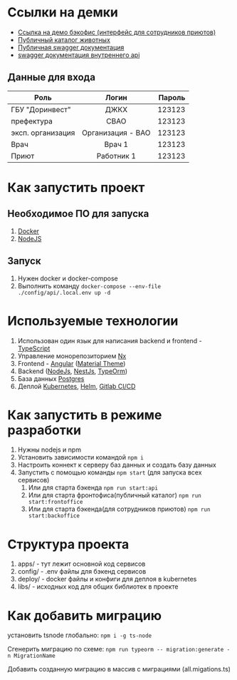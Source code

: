 
# Ссылки на демки
* [Ссылка на демо бэкофис (интерфейс для сотрудников приютов)](https://lk.dev.meteora.pro/)
* [Публичный каталог животных](https://pets.dev.meteora.pro/)
* [Публичная swagger документация](https://api-pet-hackaton.dev.meteora.pro/public/docs/)
* [swagger документация внутреннего api](https://api-pet-hackaton.dev.meteora.pro/docs/)

## Данные для входа
| Роль              | Логин         | Пароль  |
| ----------------- |:-------------:| -------:|
| ГБУ "Доринвест"   | ДЖКХ          | 123123 |
| префектура        | СВАО          | 123123 |
| эксп. организация | Организация - ВАО  | 123123 |
| Врач              | Врач 1        | 123123 |
| Приют             | Работник 1    | 123123 |

# Как запустить проект
## Необходимое ПО для запуска
1. [Docker](https://www.docker.com/get-started)
1. [NodeJS](https://nodejs.org/en/)
## Запуск
1. Нужен docker и docker-compose
1. Выполнить команду `docker-compose --env-file ./config/api/.local.env up -d`

# Используемые технологии
1. Использован один язык для написания backend и frontend - [TypeScript](https://www.typescriptlang.org/)
1. Управление монорепозиторием [Nx](https://nx.dev)
1. Frontend - [Angular](https://angular.io/) ([Material Theme](https://material.angular.io/))
1. Backend ([NodeJs](https://nodejs.org/en/), [NestJs](https://nestjs.com/), [TypeOrm](https://typeorm.io/))
1. База данных [Postgres](https://www.postgresql.org/)
1. Деплой [Kubernetes](https://kubernetes.io/ru/), [Helm](https://helm.sh/), [Gitlab CI/CD](https://docs.gitlab.com/ee/ci/)

# Как запустить в режиме разработки
1. Нужны nodejs и npm
1. Установить зависимости командой `npm i`
1. Настроить коннект к серверу баз данных и создать базу данных
1. Запустить с помощью команды `npm start` (для запуска всех сервисов)
   1. Или для старта бэкенда `npm run start:api`
   1. Или для старта фронтофиса(публичный каталог) `npm run start:frontoffice`
   1. Или для старта бэкенда(для сотрудников приютов) `npm run start:backoffice`

# Структура проекта
1. apps/ - тут лежит основной код сервисов
1. config/ - .env файлы для бэкенд сервисов
1. deploy/ - docker файлы и конфиги для деплоя в kubernetes
1. libs/ - исходных код для общих библиотек в проекте

# Как добавить миграцию
установить tsnode глобально:
`npm i -g ts-node`

Сгенерить миграцию по схеме:
`npm run typeorm -- migration:generate -n MigrationName`

Добавить созданную миграцию в массив с миграциями (all.migations.ts)
